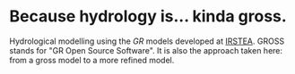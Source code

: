 # Because hydrology is... kinda gross.

Hydrological modelling using the *GR* models developed at [IRSTEA](http://webgr.irstea.fr/?lang=en). GROSS stands for "GR Open Source Software". It is also the approach taken here: from a gross model to a more refined model.
